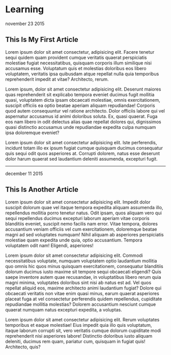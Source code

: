 # Learning 
<!DOCTYPE html>
<html lang="en">
<head>
  <meta charset="UTF-8">
  <meta name="viewport" content="width=device-width, initial-scale=1.0">
  <meta http-equiv="X-UA-Compatible" content="ie=edge">
  <link href="https://fonts.googleapis.com/css?family=Source+Sans+Pro:400,700&display=swap" rel="stylesheet">
  <link rel="stylesheet" href="blog.css">
  <title>CSS Blog</title>
</head>
<body>
  <p class="special">november 23 2015</p>

  <h2>This Is My First Article</h2>

   <div>
    <p class="p-special">Lorem ipsum dolor sit amet consectetur, adipisicing elit. Facere tenetur sequi quidem quam provident cumque veritatis quaerat perspiciatis molestiae fugiat necessitatibus, quisquam corporis illum similique nisi accusamus esse. Voluptatum quis et molestias doloribus eos libero voluptatem, veritatis ipsa quibusdam atque repellat nulla quia temporibus reprehenderit impedit at vitae? Architecto, rerum.</p>
    <p>Lorem ipsum, dolor sit amet consectetur adipisicing elit. Deserunt maiores quas reprehenderit sit explicabo tempora eveniet ducimus fugit mollitia quasi, voluptatem dicta ipsam obcaecati molestiae, omnis exercitationem, suscipit officiis ea optio beatae aperiam aliquam repudiandae! Corporis quod autem consequuntur vel ratione architecto. Dolor officiis labore qui vel aspernatur accusamus id animi doloribus soluta. Ex, quasi quaerat. Fuga eos nam libero in odit delectus alias quae repellat dolores qui, dignissimos quasi distinctio accusamus unde repudiandae expedita culpa numquam ipsa doloremque eveniet?</p>
    <p>Lorem ipsum dolor sit amet consectetur adipisicing elit. Iste perferendis, incidunt totam illo ex ipsum fugiat cumque quisquam ducimus consequatur quis sequi odit quos asperiores at. Corrupti dolorem, natus esse deserunt dolor harum quaerat sed laudantium deleniti assumenda, excepturi fugit.</p>   
   </div>
   <hr>

 
  <p class="special">december 11 2015</p>

  <h2>This Is Another Article</h2>

  <p class="p-special">Lorem ipsum dolor sit amet consectetur adipisicing elit. Impedit dolor suscipit dolorum quae vel itaque tempora expedita aliquam assumenda illo, repellendus mollitia porro tenetur natus. Odit ipsam, quos aliquam vero qui sequi repellendus ducimus excepturi laborum aperiam vitae corporis blanditiis eveniet, suscipit nemo facilis nam error. Vitae tempora, dolores accusantium veniam officiis vel cum exercitationem, doloremque beatae magni ad sed voluptates numquam! Nihil aliquam ab asperiores perspiciatis molestiae quam expedita unde quia, optio accusantium. Tempora voluptatem odit nam! Eligendi, asperiores!</p>
  <p>Lorem ipsum dolor sit amet consectetur adipisicing elit. Commodi necessitatibus voluptate, numquam voluptatem optio laudantium mollitia quo omnis hic quos minus quisquam exercitationem, consequatur blanditiis dolorum ducimus iusto maxime sit tempore sequi obcaecati eligendi? Quis saepe inventore autem quae recusandae, in voluptatibus libero rerum quia magni minima, voluptates doloribus sint nisi ab natus est ad. Vel quos repellat aliquid eos, maxime architecto animi laudantium fugiat? Dolore qui obcaecati veritatis non vitae enim quasi minus, earum quaerat asperiores placeat fuga at vel consectetur perferendis quidem repellendus, cupiditate repudiandae mollitia molestias? Dolorem accusantium nesciunt cumque quaerat numquam natus excepturi expedita, a voluptas.</p>
  <p>Lorem ipsum dolor sit amet consectetur adipisicing elit. Rerum voluptates temporibus et eaque molestiae! Eius impedit quia illo quis voluptatum, itaque laborum corrupti sit, vero veritatis cumque dolorum cupiditate modi reprehenderit nisi asperiores labore! Distinctio doloribus iusto aliquam deleniti, ducimus rem quam, pariatur cum, quisquam in fugiat quis! Architecto, quis?</p>
</body>
</html>
